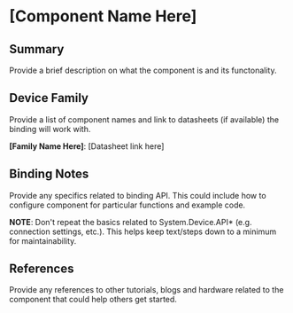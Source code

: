 ﻿# [Component Name Here]

## Summary

Provide a brief description on what the component is and its functonality.

## Device Family

Provide a list of component names and link to datasheets (if available) the binding will work with.

**[Family Name Here]**: [Datasheet link here]

## Binding Notes

Provide any specifics related to binding API.  This could include how to configure component for particular functions and example code.

**NOTE**:  Don't repeat the basics related to System.Device.API* (e.g. connection settings, etc.).  This helps keep text/steps down to a minimum for maintainability.

## References

Provide any references to other tutorials, blogs and hardware related to the component that could help others get started.
